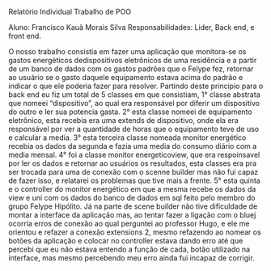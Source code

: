 Relatório Individual Trabalho de POO

Aluno: Francisco Kauã Morais Silva
Responsabilidades: Lider, Back end, e front end.

O nosso trabalho consistia em fazer uma aplicação que monitora-se os gastos energéticos dedispositivos eletrônicos de uma residência e a 
partir de um banco de dados com os gastos padrões que o Felype fez, retornar ao usuário se o gasto daquele equipamento estava acima do padrão e indicar o 
que ele poderia fazer para resolver. Partindo deste principio para o back end eu fiz um total de 5 classes em que consistiam, 
1° classe abstrata que nomeei “dispositivo”,  ao qual era responsável por diferir um dispositivo do outro e ler sua potencia gasta. 2° esta classe nomeei de equipamento eletrônico, esta recebia era uma extends de dispositivo, onde ela era responsável por ver a quantidade de horas que 
o equipamento teve de uso e calcular a media. 3° esta terceira classe nomeada monitor energético recebia os dados da segunda e fazia uma media do consumo
diário com a media mensal. 4° foi a classe monitor energeticoview, que era respoinsavel por ler os dados e retornar ao usuários os resultados, esta classes
era pra ser trocada para uma de conexão com o scenne builder mas não fui capaz de fazer isso, e relatarei os problemas 
que tive mais a frente. 5° esta quinta e o controller do monitor energético em que a mesma recebe os dados da view e uni com os dados do banco de dados em sql feito pelo membro do grupo Felype Hipólito.
Já na parte de scene builder não tive dificuldade de montar a interface da aplicação mas, ao tentar fazer a ligação com o bluej ocorria erros de conexão 
ao qual perguntei ao professor Hugo, e ele me orientou e refazer a conexão extensions 2, mesmo refazendo ao nomear os botões da aplicação e 
colocar no controller estava dando erro até que percebi que eu não estava entendo a função de cada, botão utilizado na interface, mas mesmo 
percebendo meu erro ainda fui incapaz de corrigir. 

